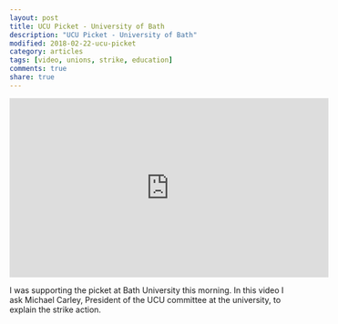 ```yaml
---
layout: post
title: UCU Picket - University of Bath
description: "UCU Picket - University of Bath"
modified: 2018-02-22-ucu-picket
category: articles
tags: [video, unions, strike, education]
comments: true
share: true
---
```


<iframe width="560" height="315" src="https://www.youtube.com/embed/JWUxtpszO5g" frameborder="0" allow="accelerometer; autoplay; encrypted-media; gyroscope; picture-in-picture" allowfullscreen></iframe>

I was supporting the picket at Bath University this morning. In this video I ask Michael Carley, President of the UCU committee at the university, to explain the strike action.
